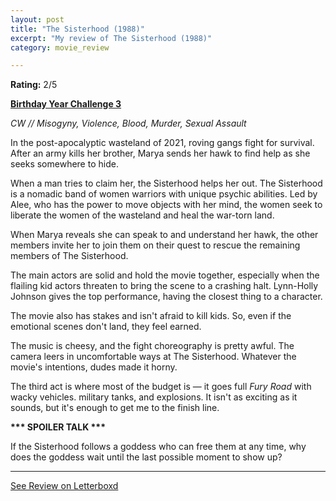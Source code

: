 ```yaml
---
layout: post
title: "The Sisterhood (1988)"
excerpt: "My review of The Sisterhood (1988)"
category: movie_review

---
```


**Rating:** 2/5

<b><a href="https://boxd.it/sWI7Y" rel="nofollow">Birthday Year Challenge 3</a></b>

<i>CW // Misogyny, Violence, Blood, Murder, Sexual Assault</i>

In the post-apocalyptic wasteland of 2021, roving gangs fight for survival. After an army kills her brother, Marya sends her hawk to find help as she seeks somewhere to hide.

When a man tries to claim her, the Sisterhood helps her out. The Sisterhood is a nomadic band of women warriors with unique psychic abilities. Led by Alee, who has the power to move objects with her mind, the women seek to liberate the women of the wasteland and heal the war-torn land.

When Marya reveals she can speak to and understand her hawk, the other members invite her to join them on their quest to rescue the remaining members of The Sisterhood.

The main actors are solid and hold the movie together, especially when the flailing kid actors threaten to bring the scene to a crashing halt. Lynn-Holly Johnson gives the top performance, having the closest thing to a character.

The movie also has stakes and isn't afraid to kill kids. So, even if the emotional scenes don't land, they feel earned.

The music is cheesy, and the fight choreography is pretty awful. The camera leers in uncomfortable ways at The Sisterhood. Whatever the movie's intentions, dudes made it horny.

The third act is where most of the budget is — it goes full <i>Fury Road</i> with wacky vehicles. military tanks, and explosions. It isn't as exciting as it sounds, but it's enough to get me to the finish line.


<b>*** SPOILER TALK ***</b>

If the Sisterhood follows a goddess who can free them at any time, why does the goddess wait until the last possible moment to show up?

<hr>

[See Review on Letterboxd](https://boxd.it/5XKEw5)
